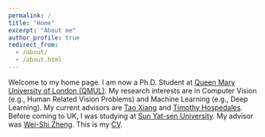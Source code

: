 ```yaml
---
permalink: /
title: "Home"
excerpt: "About me"
author_profile: true
redirect_from: 
  - /about/
  - /about.html
---
```


Welcome to my home page. I am now a Ph.D. Student at [Queen Mary University of London (QMUL)](http://www.qmul.ac.uk/). My research interests are in Computer Vision (e.g., Human Related Vision Problems) and Machine Learning (e.g., Deep Learning). My current advisors are [Tao Xiang](https://www.eecs.qmul.ac.uk/~txiang/) and [Timothy Hospedales](http://homepages.inf.ed.ac.uk/thospeda/). Before coming to UK, I was studying at [Sun Yat-sen University](http://www.sysu.edu.cn/2012/en/index.htm). My advisor was [Wei-Shi Zheng](http://isee.sysu.edu.cn/~zhwshi/).
This is my [CV](/CV_file/XiaobinCHANG-CV.pdf).
